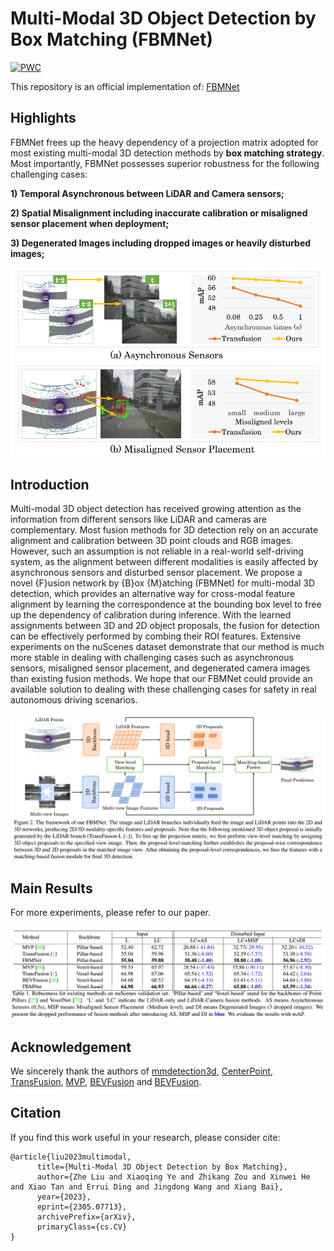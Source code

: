 # Multi-Modal 3D Object Detection by Box Matching (FBMNet)
[![PWC](https://img.shields.io/endpoint.svg?url=https://paperswithcode.com/badge/multi-modal-3d-object-detection-by-box/3d-object-detection-on-nuscenes)](https://paperswithcode.com/sota/3d-object-detection-on-nuscenes?p=multi-modal-3d-object-detection-by-box)

This repository is an official implementation of: [FBMNet](https://arxiv.org/pdf/2305.07713.pdf)
## Highlights

FBMNet frees up the heavy dependency of a projection matrix adopted for most existing multi-modal 3D detection methods by **box matching strategy**. Most importantly, FBMNet possesses superior robustness for the following challenging cases:

**1) Temporal Asynchronous between LiDAR and Camera sensors;**

**2) Spatial  Misalignment including inaccurate calibration or misaligned sensor placement when deployment;**

**3)  Degenerated Images including dropped images or heavily disturbed images;**

![FBMNet](figs/intro.png)

## Introduction

Multi-modal 3D object detection has received growing attention as the information from different sensors like LiDAR and cameras are complementary. Most fusion methods for 3D detection rely on an accurate alignment and calibration between 3D point clouds and RGB images. However, such an assumption is not reliable in a real-world self-driving system, as the alignment between different modalities is easily affected by asynchronous sensors and disturbed sensor placement. We propose a novel {F}usion network by {B}ox {M}atching (FBMNet) for multi-modal 3D detection, which provides an alternative way for cross-modal feature alignment by learning the correspondence at the bounding box level to free up the dependency of calibration during inference. With the learned assignments between 3D and 2D object proposals, the fusion for detection can be effectively performed by combing their ROI features. Extensive experiments on the nuScenes dataset demonstrate that our method is much more  stable in dealing with challenging cases such as asynchronous sensors,  misaligned sensor placement, and degenerated camera images than existing fusion methods. We hope that our FBMNet could provide an available solution to dealing with these challenging cases for safety in real autonomous driving scenarios.

![Framework](figs/framework.png)

## Main Results

For more experiments, please refer to our paper.

![main_results](figs/main_results.png)



## Acknowledgement

We sincerely thank the authors of [mmdetection3d](https://github.com/open-mmlab/mmdetection3d), [CenterPoint](https://github.com/tianweiy/CenterPoint), [TransFusion](https://github.com/XuyangBai/TransFusion), [MVP](https://github.com/tianweiy/MVP), [BEVFusion](https://github.com/ADLab-AutoDrive/BEVFusion) and [BEVFusion](https://github.com/mit-han-lab/bevfusion). 



## Citation
If you find this work useful in your research, please consider cite:
```
@article{liu2023multimodal,
      title={Multi-Modal 3D Object Detection by Box Matching}, 
      author={Zhe Liu and Xiaoqing Ye and Zhikang Zou and Xinwei He and Xiao Tan and Errui Ding and Jingdong Wang and Xiang Bai},
      year={2023},
      eprint={2305.07713},
      archivePrefix={arXiv},
      primaryClass={cs.CV}
}
```






















